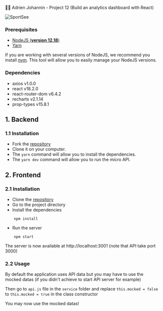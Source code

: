 🙍‍♂️ Adrien Johannin - Project 12 (Build an analytics dashboard with React)


![SportSee](https://repository-images.githubusercontent.com/490431895/3be0345e-68b8-46e2-8323-0311c628961b)

### Prerequisites

- [NodeJS (**version 12.18**)](https://nodejs.org/en/)
- [Yarn](https://yarnpkg.com/)

If you are working with several versions of NodeJS, we recommend you install [nvm](https://github.com/nvm-sh/nvm). This tool will allow you to easily manage your NodeJS versions.

### Dependencies

- axios v1.0.0
- react v18.2.0
- react-router-dom v6.4.2
- recharts v2.1.14
- prop-types v15.8.1


## 1. Backend

### 1.1 Installation

- Fork the [repository](https://github.com/OpenClassrooms-Student-Center/P9-front-end-dashboard/)
- Clone it on your computer.
- The ```yarn``` command will allow you to install the dependencies.
- The ```yarn dev``` command will allow you to run the micro API.

## 2. Frontend

### 2.1 Installation

- Clone the [repository](https://github.com/Exeys/AdrienJohannin_12_15092002)
- Go to the project directory
- Install the dependencies 
```shell
    npm install
```
- Run the server
```shell
    npm start
```

The server is now available at http://localhost:3001 (note that API take port 3000)


### 2.2 Usage

By default the application uses API data but you may have to use the mocked datas (if you didn't achieve to start API server for example)

Then go to ```api.js``` file in the ```service``` folder
and replace ```this.mocked = false``` to ```this.mocked = true``` in the class constructor

You may now use the mocked datas!




